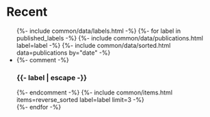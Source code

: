 ---
---
<div class="home-area">
    <h1>Recent</h1>
    <ul class="home-items">
    {%- include common/data/labels.html -%}
    {%- for label in published_labels -%}
        {%- include common/data/publications.html label=label -%}
        {%- include common/data/sorted.html data=publications by="date" -%}
        <li class="home-item">
            {%- comment -%}
            <h3 class="home-collection-label">{{- label | escape -}}</h3>
            {%- endcomment -%}
            {%- include common/items.html items=reverse_sorted label=label limit=3 -%}
        </li>
        {%- endfor -%}
    </ul>
</div>